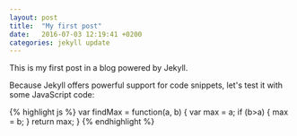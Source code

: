 ```yaml
---
layout: post
title:  "My first post"
date:   2016-07-03 12:19:41 +0200
categories: jekyll update
---
```

This is my first post in a blog powered by Jekyll.

Because Jekyll offers powerful support for code snippets, let's test it with some JavaScript code:

{% highlight js %}
var findMax = function(a, b) {
  var max = a;
  if (b>a) {
    max = b;
  }
  return max;
}
{% endhighlight %}

